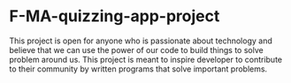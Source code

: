 # F-MA-quizzing-app-project
This project is open for anyone who is passionate about technology and believe that we can use the power of our code to build things to solve problem around us. This project is meant to inspire developer to contribute to their community by written programs that solve important problems. 
